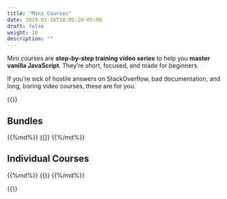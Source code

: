 ```yaml
---
title: "Mini Courses"
date: 2018-01-16T10:05:20-05:00
draft: false
weight: 10
description: ""
---
```


Mini courses are **step-by-step training video series** to help you **master vanilla JavaScript**. They’re short, focused, and made for beginners.

If you’re sick of hostile answers on StackOverflow, bad documentation, and long, boring video courses, these are for you.

{{<cta-courses-all>}}

## Bundles

<div class="list-spaced">
{{%md%}}
{{<product-list package="bundles" type="course">}}
{{%/md%}}
</div>

## Individual Courses

<div class="list-spaced">
{{%md%}}
{{<product-list package="complete" type="course">}}
{{%/md%}}
</div>

{{<mailchimp intro>}}